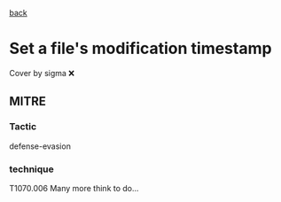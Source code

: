 [back](../index.md)
# Set a file's modification timestamp
Cover by sigma :x: 
## MITRE
### Tactic
defense-evasion
### technique
T1070.006
Many more think to do...